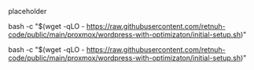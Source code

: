 placeholder

bash -c "$(wget -qLO - https://raw.githubusercontent.com/retnuh-code/public/main/proxmox/wordpress-with-optimizaton/initial-setup.sh)"

bash -c "$(wget -qLO - https://raw.githubusercontent.com/retnuh-code/public/main/proxmox/wordpress-with-optimizaton/initial-setup.sh)"
